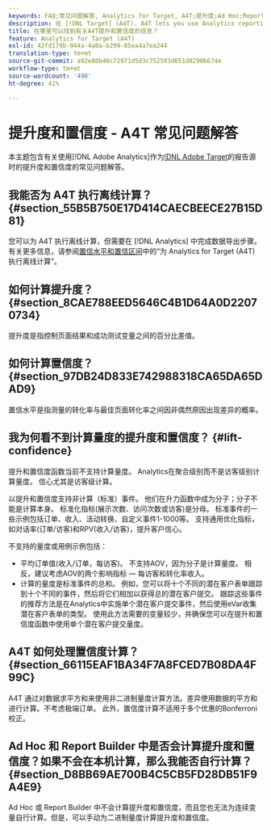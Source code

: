 ```yaml
---
keywords: FAQ;常见问题解答, Analytics for Target, A4T;提升度;Ad Hoc;Report Builder;置信度
description: 在 [!DNL Target] (A4T). A4T lets you use Analytics reporting for [!DNL Target] 活动使用Analytics时，查找有关提升度和信心的问题的解答。
title: 在哪里可以找到有关A4T提升和置信度的信息？
feature: Analytics for Target (A4T)
exl-id: 42fd179b-944a-4a0a-b299-85ea4a7ea244
translation-type: tm+mt
source-git-commit: a92e88b46c72971d5d3c752593d651d8290b674e
workflow-type: tm+mt
source-wordcount: '498'
ht-degree: 41%

---
```


# 提升度和置信度 - A4T 常见问题解答

本主题包含有关使用[!DNL Adobe Analytics]作为[!DNL Adobe Target](A4T)的报告源时的提升度和置信度的常见问题解答。

## 我能否为 A4T 执行离线计算？{#section_55B5B750E17D414CAECBEECE27B15D81}

您可以为 A4T 执行离线计算，但需要在 [!DNL Analytics] 中完成数据导出步骤。有关更多信息，请参阅[置信水平和置信区间](/help/c-reports/conversion-rate.md#concept_0D0002A1EBDF420E9C50E2A46F36629B)中的“为 Analytics for Target (A4T) 执行离线计算”。

## 如何计算提升度？{#section_8CAE788EED5646C4B1D64A0D22070734}

提升度是指控制页面结果和成功测试变量之间的百分比差值。

## 如何计算置信度？ {#section_97DB24D833E742988318CA65DA65DAD9}

置信水平是指测量的转化率与最佳页面转化率之间因非偶然原因出现差异的概率。

## 我为何看不到计算量度的提升度和置信度？  {#lift-confidence}

提升和置信度函数当前不支持计算量度。 Analytics在聚合级别而不是访客级别计算量度。 信心尤其是访客级计算。

以提升和置信度支持非计算（标准）事件。 他们在升力函数中成为分子；分子不能是计算本身。 标准化指标(展示次数、访问次数或访客)是分母。 标准事件的一些示例包括订单、收入、活动转换、自定义事件1-1000等。 支持通用优化指标，如对话率(订单/访客)和RPV(收入/访客)，提升客户信心。

不支持的量度或用例示例包括：

* 平均订单值(收入/订单，每访客)。 不支持AOV，因为分子是计算量度。 相反，建议考虑AOV的两个影响指标 — 每访客和转化率收入。
* 计算的量度是标准事件的总和。 例如，您可以将十个不同的潜在客户表单跟踪到十个不同的事件，然后将它们相加以获得总的潜在客户提交。 跟踪这些事件的推荐方法是在Analytics中实施单个潜在客户提交事件，然后使用eVar收集潜在客户表单的类型。 使用此方法需要的变量较少，并确保您可以在提升和置信度函数中使用单个潜在客户提交量度。

## A4T 如何处理置信度计算？{#section_66115EAF1BA34F7A8FCED7B08DA4F99C}

A4T 通过对数据求平方和来使用非二进制量度计算方法。差异使用数据的平方和进行计算。不考虑极端订单。 此外，置信度计算不适用于多个优惠的Bonferroni校正。

## Ad Hoc 和 Report Builder 中是否会计算提升度和置信度？如果不会在本机计算，那么我能否自行计算？  {#section_D8BB69AE700B4C5CB5FD28DB51F9A4E9}

Ad Hoc 或 Report Builder 中不会计算提升度和置信度，而且您也无法为连续变量自行计算。但是，可以手动为二进制量度计算提升度和置信度。
